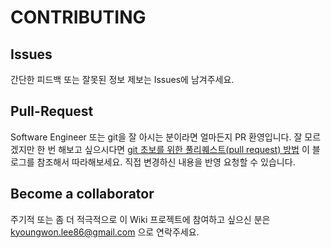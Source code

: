 # CONTRIBUTING

## Issues

간단한 피드백 또는 잘못된 정보 제보는 Issues에 남겨주세요. 

## Pull-Request

Software Engineer 또는 git을 잘 아시는 분이라면 얼마든지 PR 환영입니다. 잘 모르겠지만 한 번 해보고 싶으시다면 [git 초보를 위한 풀리퀘스트(pull request) 방법](https://wayhome25.github.io/git/2017/07/08/git-first-pull-request-story/) 이 블로그를 참조해서 따라해보세요. 직접 변경하신 내용을 반영 요청할 수 있습니다. 

## Become a collaborator

주기적 또는 좀 더 적극적으로 이 Wiki 프로젝트에 참여하고 싶으신 분은 kyoungwon.lee86@gmail.com 으로 연락주세요. 